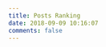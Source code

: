 ```yaml
---
title: Posts Ranking
date: 2018-09-09 10:16:07
comments: false
---
```

<div id="top"></div>
<script src="https://cdn1.lncld.net/static/js/av-core-mini-0.6.4.js"></script>
<script>AV.initialize("jUwzFlXSJ71zpvuEefX2F1aD-gzGzoHsz", "duLPBvpLL5Q5WAnwRHnBDaR5");</script>
<script type="text/javascript">
  var time=0
  var title=""
  var url=""
  var query = new AV.Query('Counter');
  query.notEqualTo('id',0);
  query.descending('time');
  query.limit(1000);
  query.find().then(function (todo) {
    for (var i=0;i<1000;i++){
      var result=todo[i].attributes;
      time=result.time;
      title=result.title;
      url=result.url;
      // var content="<a href='"+"https://hoxis.github.io"+url+"'>"+title+"</a>"+"<br>"+"<font color='#fff'>"+"阅读次数："+time+"</font>"+"<br><br>";
      var content="<p>"+"<font color='#1C1C1C'>"+"🔥Heat:"+time+"℃"+"</font>"+"<a href='"+url+"'> - "+title+"</a>"+"</p>";
      document.getElementById("top").innerHTML+=content
    }
  }, function (error) {
    console.log("error");
  });
</script>
<style type="text/css">
    #top p {
        margin: 0 0 20px 0;
        font-size: 1.1em;
    }
</style>
